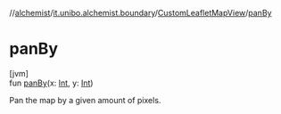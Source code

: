 //[alchemist](../../../index.md)/[it.unibo.alchemist.boundary](../index.md)/[CustomLeafletMapView](index.md)/[panBy](pan-by.md)

# panBy

[jvm]\
fun [panBy](pan-by.md)(x: [Int](https://kotlinlang.org/api/latest/jvm/stdlib/kotlin/-int/index.html), y: [Int](https://kotlinlang.org/api/latest/jvm/stdlib/kotlin/-int/index.html))

Pan the map by a given amount of pixels.

